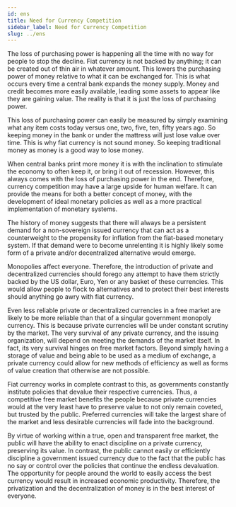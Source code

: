 ```yaml
---
id: ens
title: Need for Currency Competition
sidebar_label: Need for Currency Competition
slug: ../ens
---
```


The loss of purchasing power is happening all the time with no way for people to stop the decline. Fiat currency is not backed by anything; it can be created out of thin air in whatever amount. This lowers the purchasing power of money relative to what it can be exchanged for. This is what occurs every time a central bank expands the money supply. Money and credit becomes more easily available, leading some assets to appear like they are gaining value. The reality is that it is just the loss of purchasing power.

This loss of purchasing power can easily be measured by simply examining what any item costs today versus one, two, five, ten, fifty years ago. So keeping money in the bank or under the mattress will just lose value over time. This is why fiat currency is not sound money. So keeping traditional money as money is a good way to lose money.

When central banks print more money it is with the inclination to stimulate the economy to often keep it, or bring it out of recession. However, this always comes with the loss of purchasing power in the end. Therefore, currency competition may have a large upside for human welfare. It can provide the means for both a better concept of money, with the development of ideal monetary policies as well as a more practical implementation of monetary systems. 

The history of money suggests that there will always be a persistent demand for a non-sovereign issued currency that can act as a counterweight to the propensity for inflation from the fiat-based monetary system. If that demand were to become unrelenting it is highly likely some form of a private and/or decentralized alternative would emerge. 

Monopolies affect everyone. Therefore, the introduction of private and decentralized currencies should forego any attempt to have them strictly backed by the US dollar, Euro, Yen or any basket of these currencies. This would allow people to flock to alternatives and to protect their best interests should anything go awry with fiat currency. 

Even less reliable private or decentralized currencies in a free market are likely to be more reliable than that of a singular government monopoly currency. This is because private currencies will be under constant scrutiny by the market. The very survival of any private currency, and the issuing organization, will depend on meeting the demands of the market itself. In fact, its very survival hinges on free market factors. Beyond simply having a storage of value and being able to be used as a medium of exchange, a private currency could allow for new methods of efficiency as well as forms of value creation that otherwise are not possible. 

Fiat currency works in complete contrast to this, as governments constantly institute policies that devalue their respective currencies. Thus, a competitive free market benefits the people because private currencies would at the very least have to preserve value to not only remain coveted, but trusted by the public. Preferred currencies will take the largest share of the market and less desirable currencies will fade into the background. 

By virtue of working within a true, open and transparent free market, the public will have the ability to enact discipline on a private currency, preserving its value. In contrast, the public cannot easily or efficiently discipline a government issued currency due to the fact that the public has no say or control over the policies that continue the endless devaluation. The opportunity for people around the world to easily access the best currency would result in increased economic productivity. Therefore, the privatization and the decentralization of money is in the best interest of everyone.
